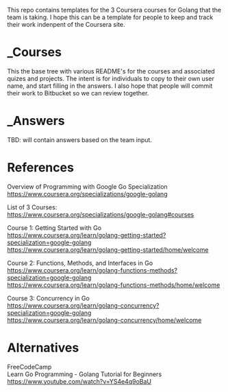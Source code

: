 
This repo contains templates for the 3 Coursera courses for Golang that the team is taking.  I hope this can be a template for people to keep and track their work indenpent of the Coursera site.

# _Courses

This the base tree with various README's for the courses and associated quizes and projects.  The intent is for individuals to copy to their own user name, and start filling in the answers.  I also hope that people will commit their work to Bitbucket so we can review together.

# _Answers

TBD: will contain answers based on the team input.


# References

Overview of Programming with Google Go Specialization<br>
https://www.coursera.org/specializations/google-golang


List of 3 Courses:<br>
https://www.coursera.org/specializations/google-golang#courses<br>

Course 1: Getting Started with Go<br>
https://www.coursera.org/learn/golang-getting-started?specialization=google-golang<br>
https://www.coursera.org/learn/golang-getting-started/home/welcome<br>

Course 2: Functions, Methods, and Interfaces in Go<br>
https://www.coursera.org/learn/golang-functions-methods?specialization=google-golang<br>
https://www.coursera.org/learn/golang-functions-methods/home/welcome<br>

Course 3: Concurrency in Go<br>
https://www.coursera.org/learn/golang-concurrency?specialization=google-golang<br>
https://www.coursera.org/learn/golang-concurrency/home/welcome<br>


# Alternatives

FreeCodeCamp<br>
Learn Go Programming - Golang Tutorial for Beginners<br>
https://www.youtube.com/watch?v=YS4e4q9oBaU
